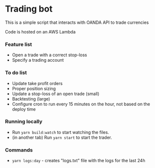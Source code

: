 # Trading bot

This is a simple script that interacts with OANDA API to trade currencies

Code is hosted on an AWS Lambda

### Feature list

- Open a trade with a correct stop-loss
- Specify a trading account

### To do list

- Update take profit orders
- Proper position sizing
- Update a stop-loss of an open trade (small)
- Backtesting (large)
- Configure cron to run every 15 minutes on the hour, not based on the deploy time

### Running locally

- Run `yarn build:watch` to start watching the files.
- (in another tab) Run `yarn start` to start the trader.

### Commands

- `yarn logs:day` - creates "logs.txt" file with the logs for the last 24h
